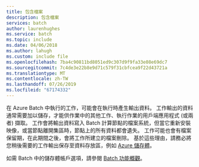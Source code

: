 ```yaml
---
title: 包含檔案
description: 包含檔案
services: batch
author: laurenhughes
ms.service: batch
ms.topic: include
ms.date: 04/06/2018
ms.author: lahugh
ms.custom: include file
ms.openlocfilehash: 7ba4c90811bd8051ed9c307d9f9fa33e08e69dc7
ms.sourcegitcommit: 7c4de3e22b8e9d71c579f31cbfcea9f22d43721a
ms.translationtype: MT
ms.contentlocale: zh-TW
ms.lasthandoff: 07/26/2019
ms.locfileid: "67174332"
---
```

在 Azure Batch 中執行的工作，可能會在執行時產生輸出資料。 工作輸出的資料通常需要加以儲存，才能供作業中的其他工作、執行作業的用戶端應用程式 (或兩者) 擷取。 工作會將輸出資料寫入 Batch 計算節點的檔案系統，但當它重新安裝映像，或當節點離開集區時，節點上的所有資料都會遺失。 工作可能也會有檔案保留期，在此期間之後，會將工作所建立的檔案刪除。 基於這些理由，請務必將您稍後需要的工作輸出保存至資料存放區，例如 [Azure 儲存體](https://docs.microsoft.com/azure/storage/)。

如需 Batch 中的儲存體帳戶選項，請參閱 [Batch 功能概觀](../articles/batch/batch-api-basics.md#azure-storage-account)。
